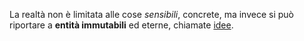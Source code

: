 La realtà non è limitata alle cose *sensibili*, concrete, ma invece si può riportare a **entità immutabili** ed eterne, chiamate [idee](Idee.md).